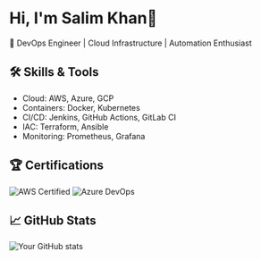 # Hi, I'm Salim Khan👋

🚀 DevOps Engineer | Cloud Infrastructure | Automation Enthusiast

## 🛠️ Skills & Tools
- Cloud: AWS, Azure, GCP
- Containers: Docker, Kubernetes
- CI/CD: Jenkins, GitHub Actions, GitLab CI
- IAC: Terraform, Ansible
- Monitoring: Prometheus, Grafana

## 🏆 Certifications
![AWS Certified](https://img.shields.io/badge/AWS-Certified-informational)
![Azure DevOps](https://img.shields.io/badge/Azure-DevOps-blue)

## 📈 GitHub Stats
![Your GitHub stats](https://github-readme-stats.vercel.app/api?username=yourusername&show_icons=true&hide_title=true)
